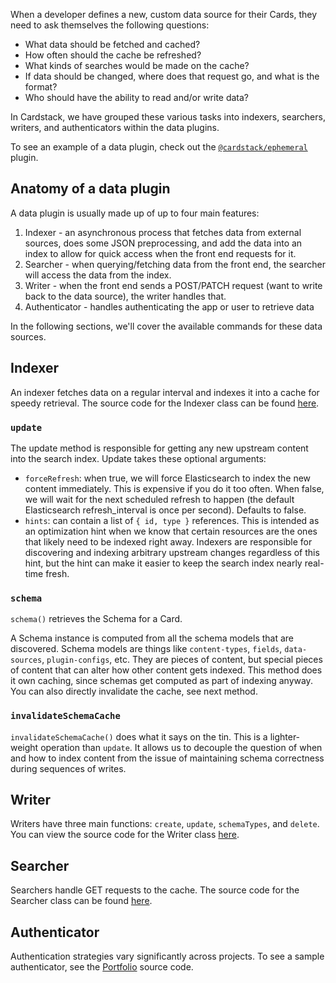 When a developer defines a new, custom data source for their Cards, they need to ask themselves the following questions:

- What data should be fetched and cached?
- How often should the cache be refreshed?
- What kinds of searches would be made on the cache?
- If data should be changed, where does that request go, and what is the format?
- Who should have the ability to read and/or write data?

In Cardstack, we have grouped these various tasks into indexers, searchers, writers, and authenticators within the data plugins.

To see an example of a data plugin, check out the [`@cardstack/ephemeral`](https://github.com/cardstack/cardstack/tree/v0.14.49/packages/ephemeral) plugin.

## Anatomy of a data plugin

A data plugin is usually made up of up to four main features:

1. Indexer - an asynchronous process that fetches data from external sources, does some JSON preprocessing, and add the data into an index to allow for quick access when the front end requests for it.
2. Searcher - when querying/fetching data from the front end, the searcher will access the data from the index.
3. Writer - when the front end sends a POST/PATCH request (want to write back to the data source), the writer handles that.
4. Authenticator - handles authenticating the app or user to retrieve data

In the following sections, we'll cover the available commands for these data sources.

## Indexer

An indexer fetches data on a regular interval and indexes it into a cache for speedy retrieval. The source code for the Indexer class can be found [here](https://github.com/cardstack/cardstack/blob/v0.14.49/packages/hub/indexers.js).

### `update`

The update method is responsible for getting any new upstream content into
the search index. Update takes these optional arguments:

- `forceRefresh`: when true, we will force Elasticsearch to index
the new content immediately. This is expensive if you do it
too often. When false, we will wait for the next scheduled
refresh to happen (the default Elasticsearch refresh_interval
is once per second). Defaults to false.
- `hints`: can contain a list of `{ id, type }`
references. This is intended as an optimization hint when we
know that certain resources are the ones that likely need to be
indexed right away. Indexers are responsible for discovering and
indexing arbitrary upstream changes regardless of this hint, but
the hint can make it easier to keep the search index nearly
real-time fresh.

### `schema`

`schema()` retrieves the Schema for a Card.

A Schema instance is computed from all the schema models
that are discovered. Schema models are things like
`content-types`, `fields`, `data-sources`, `plugin-configs`,
etc. They are pieces of content, but special pieces of content
that can alter how other content gets indexed.
This method does it own caching, since schemas get computed as
part of indexing anyway. You can also directly invalidate the
cache, see next method.

### `invalidateSchemaCache`

`invalidateSchemaCache()` does what it says on the
tin. This is a lighter-weight operation than `update`. It allows
us to decouple the question of when and how to index content
from the issue of maintaining schema correctness during
sequences of writes.

## Writer

Writers have three main functions: `create`, `update`, `schemaTypes`, and `delete`. You can view the source code for the Writer class [here](https://github.com/cardstack/cardstack/blob/v0.14.49/packages/hub/writers.js).  

## Searcher

Searchers handle GET requests to the cache. The source code for the Searcher class can be found [here](https://github.com/cardstack/cardstack/blob/v0.14.49/packages/hub/searchers.js).

## Authenticator

Authentication strategies vary significantly across projects.
To see a sample authenticator, see the [Portfolio](https://github.com/cardstack/portfolio/blob/v0.14.49/cards/user/cardstack/authenticator.js) source code.
